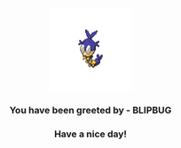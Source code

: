 <p align="center">
            <img src="https://raw.githubusercontent.com/PokeAPI/sprites/master/sprites/pokemon/824.png" width="150" height="150">
          </p>
          <h3 align="center">You have been greeted by - <b>BLIPBUG</b></h3>
          <h3 align="center">Have a nice day!</h3>
